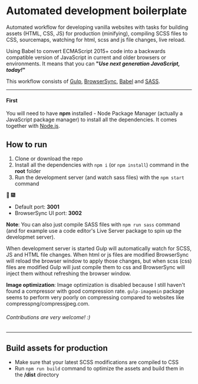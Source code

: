 # Automated development boilerplate
Automated workflow for developing vanilla websites with tasks for building assets (HTML, CSS, JS) for production (minifying), compiling SCSS files to CSS, sourcemaps, watching for html, scss and js file changes, live reload.

Using Babel to convert ECMAScript 2015+ code into a backwards compatible version of JavaScript in current and older browsers or environments. It means that you can **"*Use next generation JavaScript, today!*"**

This workflow consists of [Gulp](https://gulpjs.com/), [BrowserSync](https://www.browsersync.io/), [Babel](https://babeljs.io/) and [SASS](https://sass-lang.com/).

---

#### First
You will need to have **npm** installed - Node Package Manager (actually a JavaScript package manager) to install all the dependencies. It comes together with [Node.js](https://nodejs.org/en/).

## How to run
1. Clone or download the repo
2. Install all the dependencies with `npm i` (or `npm install`) command in the **root** folder
3. Run the development server (and watch sass files) with the `npm start` command

:tada: :fireworks:

- Default port: **3001**
- BrowserSync UI port: **3002**

**Note**:
You can also just compile SASS files with `npm run sass` command (and for example use a code editor's Live Server package to spin up the developmet server).

When development server is started Gulp will automatically watch for SCSS, JS and HTML file changes. When html or js files are modified BrowserSync will reload the browser window to apply those changes, but when scss (css) files are modified Gulp will just compile them to css and BrowserSync will inject them without refreshing the browser window.

**Image optimization**:
Image optimization is disabled because I still haven't found a compressor with good compression rate. `gulp-imagemin` package seems to perform very poorly on compressing compared to websites like compresspng/compressjpeg.com.

###### Contributions are very welcome! :)

---

## Build assets for production
- Make sure that your latest SCSS modifications are compiled to CSS
- Run `npm run build` command to optimize the assets and build them in the **/dist** directory
